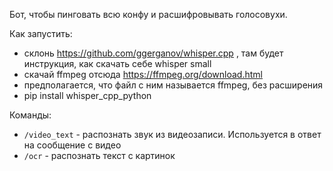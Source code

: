 Бот, чтобы пинговать всю конфу и расшифровывать голосовухи.

Как запустить:

 * склонь https://github.com/ggerganov/whisper.cpp , там будет инструкция, как скачать себе whisper small
 * скачай ffmpeg отсюда https://ffmpeg.org/download.html
 * предполагается, что файл с ним называется ffmpeg, без расширения
 * pip install whisper_cpp_python

Команды:
 * `/video_text` \- распознать звук из видеозаписи. Используется в ответ на сообщение с видео
 * `/ocr` \- распознать текст с картинок
